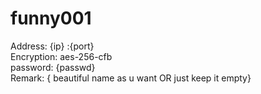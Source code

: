 # funny001


Address: {ip} :{port}     
Encryption: aes-256-cfb     
password: {passwd}       
Remark: { beautiful name as u want OR just keep it empty}

